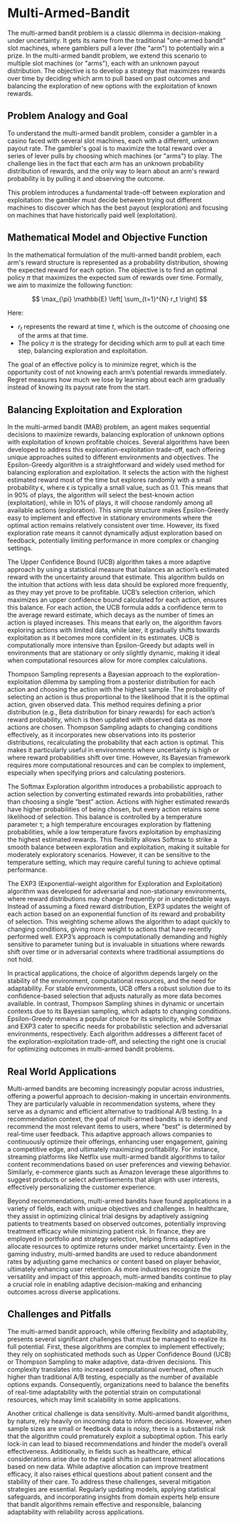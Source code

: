 # Multi-Armed-Bandit
The multi-armed bandit problem is a classic dilemma in decision-making under uncertainty. It gets its name from the traditional "one-armed bandit" slot machines, where gamblers pull a lever (the "arm") to potentially win a prize. In the multi-armed bandit problem, we extend this scenario to multiple slot machines (or "arms"), each with an unknown payout distribution. The objective is to develop a strategy that maximizes rewards over time by deciding which arm to pull based on past outcomes and balancing the exploration of new options with the exploitation of known rewards.

## Problem Analogy and Goal
To understand the multi-armed bandit problem, consider a gambler in a casino faced with several slot machines, each with a different, unknown payout rate. The gambler's goal is to maximize the total reward over a series of lever pulls by choosing which machines (or "arms") to play. The challenge lies in the fact that each arm has an unknown probability distribution of rewards, and the only way to learn about an arm's reward probability is by pulling it and observing the outcome.

This problem introduces a fundamental trade-off between exploration and exploitation: the gambler must decide between trying out different machines to discover which has the best payout (exploration) and focusing on machines that have historically paid well (exploitation).

## Mathematical Model and Objective Function

In the mathematical formulation of the multi-armed bandit problem, each arm's reward structure is represented as a probability distribution, showing the expected reward for each option. The objective is to find an optimal policy $\pi$ that maximizes the expected sum of rewards over time. Formally, we aim to maximize the following function:

$$
\max_{\pi} \mathbb{E} \left[ \sum_{t=1}^{N} r_t \right]
$$

Here:
- $r_t$ represents the reward at time $t$, which is the outcome of choosing one of the arms at that time.
- The policy $\pi$ is the strategy for deciding which arm to pull at each time step, balancing exploration and exploitation.

The goal of an effective policy is to minimize regret, which is the opportunity cost of not knowing each arm’s potential rewards immediately. Regret measures how much we lose by learning about each arm gradually instead of knowing its payout rate from the start.

## Balancing Exploitation and Exploration 
In the multi-armed bandit (MAB) problem, an agent makes sequential decisions to maximize rewards, balancing exploration of unknown options with exploitation of known profitable choices. Several algorithms have been developed to address this exploration-exploitation trade-off, each offering unique approaches suited to different environments and objectives.
The Epsilon-Greedy algorithm is a straightforward and widely used method for balancing exploration and exploitation. It selects the action with the highest estimated reward most of the time but explores randomly with a small probability ϵ, where ϵ is typically a small value, such as 0.1. This means that in 90% of plays, the algorithm will select the best-known action (exploitation), while in 10% of plays, it will choose randomly among all available actions (exploration). This simple structure makes Epsilon-Greedy easy to implement and effective in stationary environments where the optimal action remains relatively consistent over time. However, its fixed exploration rate means it cannot dynamically adjust exploration based on feedback, potentially limiting performance in more complex or changing settings.

The Upper Confidence Bound (UCB) algorithm takes a more adaptive approach by using a statistical measure that balances an action’s estimated reward with the uncertainty around that estimate. This algorithm builds on the intuition that actions with less data should be explored more frequently, as they may yet prove to be profitable. UCB’s selection criterion, which maximizes an upper confidence bound calculated for each action, ensures this balance. For each action, the UCB formula adds a confidence term to the average reward estimate, which decays as the number of times an action is played increases. This means that early on, the algorithm favors exploring actions with limited data, while later, it gradually shifts towards exploitation as it becomes more confident in its estimates. UCB is computationally more intensive than Epsilon-Greedy but adapts well in environments that are stationary or only slightly dynamic, making it ideal when computational resources allow for more complex calculations.

Thompson Sampling represents a Bayesian approach to the exploration-exploitation dilemma by sampling from a posterior distribution for each action and choosing the action with the highest sample. The probability of selecting an action is thus proportional to the likelihood that it is the optimal action, given observed data. This method requires defining a prior distribution (e.g., Beta distribution for binary rewards) for each action’s reward probability, which is then updated with observed data as more actions are chosen. Thompson Sampling adapts to changing conditions effectively, as it incorporates new observations into its posterior distributions, recalculating the probability that each action is optimal. This makes it particularly useful in environments where uncertainty is high or where reward probabilities shift over time. However, its Bayesian framework requires more computational resources and can be complex to implement, especially when specifying priors and calculating posteriors.

The Softmax Exploration algorithm introduces a probabilistic approach to action selection by converting estimated rewards into probabilities, rather than choosing a single “best” action. Actions with higher estimated rewards have higher probabilities of being chosen, but every action retains some likelihood of selection. This balance is controlled by a temperature parameter τ; a high temperature encourages exploration by flattening probabilities, while a low temperature favors exploitation by emphasizing the highest estimated rewards. This flexibility allows Softmax to strike a smooth balance between exploration and exploitation, making it suitable for moderately exploratory scenarios. However, it can be sensitive to the temperature setting, which may require careful tuning to achieve optimal performance.

The EXP3 (Exponential-weight algorithm for Exploration and Exploitation) algorithm was developed for adversarial and non-stationary environments, where reward distributions may change frequently or in unpredictable ways. Instead of assuming a fixed reward distribution, EXP3 updates the weight of each action based on an exponential function of its reward and probability of selection. This weighting scheme allows the algorithm to adapt quickly to changing conditions, giving more weight to actions that have recently performed well. EXP3’s approach is computationally demanding and highly sensitive to parameter tuning but is invaluable in situations where rewards shift over time or in adversarial contexts where traditional assumptions do not hold.

In practical applications, the choice of algorithm depends largely on the stability of the environment, computational resources, and the need for adaptability. For stable environments, UCB offers a robust solution due to its confidence-based selection that adjusts naturally as more data becomes available. In contrast, Thompson Sampling shines in dynamic or uncertain contexts due to its Bayesian sampling, which adapts to changing conditions. Epsilon-Greedy remains a popular choice for its simplicity, while Softmax and EXP3 cater to specific needs for probabilistic selection and adversarial environments, respectively. Each algorithm addresses a different facet of the exploration-exploitation trade-off, and selecting the right one is crucial for optimizing outcomes in multi-armed bandit problems.



## Real World Applications

Multi-armed bandits are becoming increasingly popular across industries, offering a powerful approach to decision-making in uncertain environments. They are particularly valuable in recommendation systems, where they serve as a dynamic and efficient alternative to traditional A/B testing. In a recommendation context, the goal of multi-armed bandits is to identify and recommend the most relevant items to users, where "best" is determined by real-time user feedback. This adaptive approach allows companies to continuously optimize their offerings, enhancing user engagement, gaining a competitive edge, and ultimately maximizing profitability. For instance, streaming platforms like Netflix use multi-armed bandit algorithms to tailor content recommendations based on user preferences and viewing behavior. Similarly, e-commerce giants such as Amazon leverage these algorithms to suggest products or select advertisements that align with user interests, effectively personalizing the customer experience.

Beyond recommendations, multi-armed bandits have found applications in a variety of fields, each with unique objectives and challenges. In healthcare, they assist in optimizing clinical trial designs by adaptively assigning patients to treatments based on observed outcomes, potentially improving treatment efficacy while minimizing patient risk. In finance, they are employed in portfolio and strategy selection, helping firms adaptively allocate resources to optimize returns under market uncertainty. Even in the gaming industry, multi-armed bandits are used to reduce abandonment rates by adjusting game mechanics or content based on player behavior, ultimately enhancing user retention. As more industries recognize the versatility and impact of this approach, multi-armed bandits continue to play a crucial role in enabling adaptive decision-making and enhancing outcomes across diverse applications.

## Challenges and Pitfalls

The multi-armed bandit approach, while offering flexibility and adaptability, presents several significant challenges that must be managed to realize its full potential. First, these algorithms are complex to implement effectively; they rely on sophisticated methods such as Upper Confidence Bound (UCB) or Thompson Sampling to make adaptive, data-driven decisions. This complexity translates into increased computational overhead, often much higher than traditional A/B testing, especially as the number of available options expands. Consequently, organizations need to balance the benefits of real-time adaptability with the potential strain on computational resources, which may limit scalability in some applications.

Another critical challenge is data sensitivity. Multi-armed bandit algorithms, by nature, rely heavily on incoming data to inform decisions. However, when sample sizes are small or feedback data is noisy, there is a substantial risk that the algorithm could prematurely exploit a suboptimal option. This early lock-in can lead to biased recommendations and hinder the model’s overall effectiveness. Additionally, in fields such as healthcare, ethical considerations arise due to the rapid shifts in patient treatment allocations based on new data. While adaptive allocation can improve treatment efficacy, it also raises ethical questions about patient consent and the stability of their care. To address these challenges, several mitigation strategies are essential. Regularly updating models, applying statistical safeguards, and incorporating insights from domain experts help ensure that bandit algorithms remain effective and responsible, balancing adaptability with reliability across applications.
